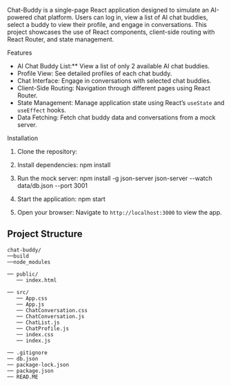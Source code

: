 

Chat-Buddy is a single-page React application designed to simulate an AI-powered chat platform. Users can log in, view a list of AI chat buddies, select a buddy to view their profile, and engage in conversations. This project showcases the use of React components, client-side routing with React Router, and state management.

Features

- AI Chat Buddy List:** View a list of only 2 available AI chat buddies.
- Profile View: See detailed profiles of each chat buddy.
- Chat Interface: Engage in conversations with selected chat buddies.
- Client-Side Routing: Navigation through different pages using React Router.
- State Management: Manage application state using React’s `useState` and `useEffect` hooks.
- Data Fetching: Fetch chat buddy data and conversations from a mock server.

 Installation

1. Clone the repository:

2. Install dependencies:
    npm install
    

3. Run the mock server:
    npm install -g json-server
    json-server --watch data/db.json --port 3001


4. Start the application:
    npm start


5. Open your browser:
    Navigate to `http://localhost:3000` to view the app.

## Project Structure

```plaintext
chat-buddy/
──build
──node_modules

── public/
   ── index.html

── src/
   ── App.css
   ── App.js
   ── ChatConversation.css
   ── ChatConversation.js 
   ── ChatList.js
   ── ChatProfile.js
   ── index.css
   ── index.js

── .gitignore
── db.json
── package-lock.json
── package.json
── READ.ME